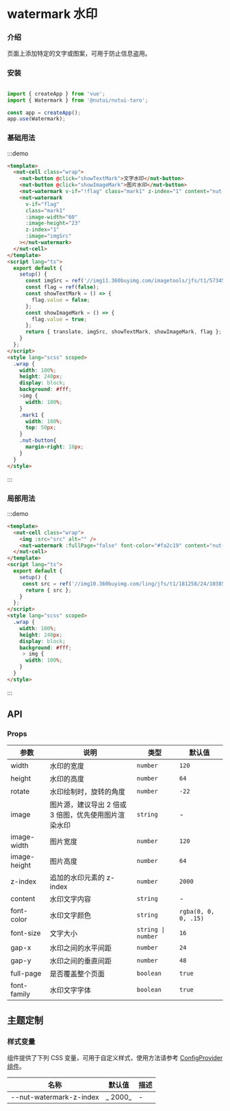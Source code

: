 # watermark 水印

### 介绍

页面上添加特定的文字或图案，可用于防止信息盗用。

### 安装

```javascript

import { createApp } from 'vue';
import { Watermark } from '@nutui/nutui-taro';

const app = createApp();
app.use(Watermark);

```

### 基础用法

:::demo

```html
<template>
  <nut-cell class="wrap">
    <nut-button @click="showTextMark">文字水印</nut-button>
    <nut-button @click="showImageMark">图片水印</nut-button>
    <nut-watermark v-if="!flag" class="mark1" z-index="1" content="nut-ui-water-mark"></nut-watermark>
    <nut-watermark
      v-if="flag"
      class="mark1"
      :image-width="60"
      :image-height="23"
      z-index="1"
      :image="imgSrc"
    ></nut-watermark>
  </nut-cell>
</template>
<script lang="ts">
  export default {
    setup() {
      const imgSrc = ref('//img11.360buyimg.com/imagetools/jfs/t1/57345/6/20069/8019/62b995cdEd96fef03/51d3302dfeccd1d2.png');
      const flag = ref(false);
      const showTextMark = () => {
        flag.value = false;
      };
      const showImageMark = () => {
        flag.value = true;
      };
      return { translate, imgSrc, showTextMark, showImageMark, flag };
    }
  };
</script>
<style lang="scss" scoped>
  .wrap {
    width: 100%;
    height: 240px;
    display: block;
    background: #fff;
    >img {
      width: 100%;
    }
    .mark1 {
      width: 100%;
      top: 50px;
    }
    .nut-button{
      margin-right: 10px;
    }
  }
</style>
```
:::

### 局部用法

:::demo

```html
<template>
  <nut-cell class="wrap">
    <img :src="src" alt="" />
    <nut-watermark :fullPage="false" font-color="#fa2c19" content="nut-ui"></nut-watermark>
  </nut-cell>
</template>
<script lang="ts">
  export default {
    setup() {
     const src = ref('//img10.360buyimg.com/ling/jfs/t1/181258/24/10385/53029/60d04978Ef21f2d42/92baeb21f907cd24.jpg');
      return { src };
    }
  };
</script>
<style lang="scss" scoped>
  .wrap {
    width: 100%;
    height: 240px;
    display: block;
    background: #fff;
     > img {
      width: 100%;
    }
  }
</style>
```
:::

## API

### Props

| 参数          | 说明                             | 类型   | 默认值           |
|--------------|----------------------------------|--------|------------------|
| width       | 水印的宽度                                           | `number`           | `120`                |
| height      | 水印的高度                                           | `number`           | `64`                 |
| rotate      | 水印绘制时，旋转的角度                  | `number`           | `-22`                |
| image       | 图片源，建议导出 2 倍或 3 倍图，优先使用图片渲染水印 | `string`           | -                    |
| image-width  | 图片宽度                                             | `number`           | `120`                |
| image-height | 图片高度                                             | `number`           | `64`                 |
| z-index      | 追加的水印元素的 z-index                             | `number`           | `2000`               |
| content     | 水印文字内容                                         | `string`           | -                    |
| font-color   | 水印文字颜色                                         | `string`           | `rgba(0, 0, 0, .15)` |
| font-size    | 文字大小                                             | `string \| number` | `16`                 |
| gap-x        | 水印之间的水平间距                                   | `number`           | `24`                 |
| gap-y       | 水印之间的垂直间距                                   | `number`           | `48`                 |
| full-page    | 是否覆盖整个页面                                     | `boolean`          | `true`               |
| font-family  | 水印文字字体                                     | `boolean`          | `true`               |

## 主题定制

### 样式变量

组件提供了下列 CSS 变量，可用于自定义样式，使用方法请参考 [ConfigProvider 组件](#/zh-CN/config-provider)。

| 名称                                    | 默认值                     | 描述 |
| --------------------------------------- | -------------------------- | ---- |
| --nut-watermark-z-index        | _ 2000_        | -    |


